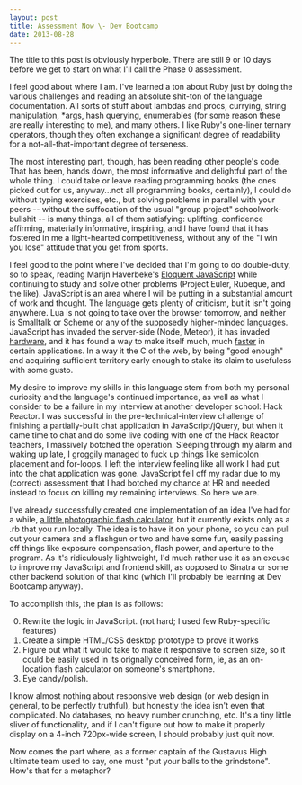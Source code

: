 ```yaml
---
layout: post
title: Assessment Now \- Dev Bootcamp
date: 2013-08-28
---
```


The title to this post is obviously hyperbole. There are still 9 or 10 days before we get to start on what I'll call the Phase 0 assessment.

I feel good about where I am. I've learned a ton about Ruby just by doing the various challenges and reading an absolute shit-ton of the language documentation. All sorts of stuff about lambdas and procs, currying, string manipulation, *args, hash querying, enumerables (for some reason these are really interesting to me), and many others. I like Ruby's one-liner ternary operators, though they often exchange a significant degree of readability for a not-all-that-important degree of terseness.

The most interesting part, though, has been reading other people's code. That has been, hands down, the most informative and delightful part of the whole thing. I could take or leave reading programming books (the ones picked out for us, anyway...not all programming books, certainly), I could do without typing exercises, etc., but solving problems in parallel with your peers -- without the suffocation of the usual "group project" schoolwork-bullshit -- is many things, all of them satisfying: uplifting, confidence affirming, materially informative, inspiring, and I have found that it has fostered in me a light-hearted competitiveness, without any of the "I win you lose" attitude that you get from sports.

I feel good to the point where I've decided that I'm going to do double-duty, so to speak, reading Marijn Haverbeke's [Eloquent JavaScript](http://eloquentjavascript.net/index.html) while continuing to study and solve other problems (Project Euler, Rubeque, and the like). JavaScript is an area where I will be putting in a substantial amount of work and thought. The language gets plenty of criticism, but it isn't going anywhere. Lua is not going to take over the browser tomorrow, and neither is Smalltalk or Scheme or any of the supposedly higher-minded languages. JavaScript has invaded the server-side (Node, Meteor), it has invaded [hardware](http://technical.io/), and it has found a way to make itself much, much [faster](http://asmjs.org/) in certain applications. In a way it the C of the web, by being "good enough" and acquiring sufficient territory early enough to stake its claim to usefuless with some gusto. 

My desire to improve my skills in this language stem from both my personal curiosity and the language's continued importance, as well as what I consider to be a failure in my interview at another developer school: Hack Reactor. I was successful in the pre-technical-interview challenge of finishing a partially-built chat application in JavaScript/jQuery, but when it came time to chat and do some live coding with one of the Hack Reactor teachers, I massively botched the operation. Sleeping through my alarm and waking up late, I groggily managed to fuck up things like semicolon placement and for-loops. I left the interview feeling like all work I had put into the chat application was gone. JavaScript fell off my radar due to my (correct) assessment that I had botched my chance at HR and needed instead to focus on killing my remaining interviews. So here we are.

I've already successfully created one implementation of an idea I've had for a while, [a little photographic flash calculator](https://github.com/ckampfe/flashcalc), but it currently exists only as a .rb that you run locally. The idea is to have it on your phone, so you can pull out your camera and a flashgun or two and have some fun, easily passing off things like exposure compensation, flash power, and aperture to the program. As it's ridiculously lightweight, I'd much rather use it as an excuse to improve my JavaScript and frontend skill, as opposed to Sinatra or some other backend solution of that kind (which I'll probably be learning at Dev Bootcamp anyway).

To accomplish this, the plan is as follows:

0. Rewrite the logic in JavaScript. (not hard; I used few Ruby-specific features)
1. Create a simple HTML/CSS desktop prototype to prove it works
2. Figure out what it would take to make it responsive to screen size, so it could be easily used in its orignally conceived form, ie, as an on-location flash calculator on someone's smartphone. 
3. Eye candy/polish.

I know almost nothing about responsive web design (or web design in general, to be perfectly truthful), but honestly the idea isn't even that complicated. No databases, no heavy number crunching, etc. It's a tiny little sliver of functionality, and if I can't figure out how to make it properly display on a 4-inch 720px-wide screen, I should probably just quit now.

Now comes the part where, as a former captain of the Gustavus High ultimate team used to say, one must "put your balls to the grindstone". How's that for a metaphor?
